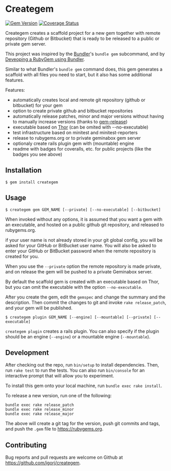 # Creategem

[![Gem Version](http://img.shields.io/gem/v/creategem.svg)][gem]
[![Coverage Status](http://img.shields.io/coveralls/igorj/creategem.svg)][coveralls]

[gem]: https://rubygems.org/gems/creategem
[gemnasium]: https://gemnasium.com/igorj/creategem
[coveralls]: https://coveralls.io/r/igorj/creategem

Creategem creates a scaffold project for a new gem together with remote repository (Github or Bitbucket)
that is ready to be released to a public or private gem server.

This project was inspired by the [Bundler](http://bundler.io)'s `bundle gem` subcommand,
and by [Deveoping a RubyGem using Bundler](https://github.com/radar/guides/blob/master/gem-development.md).

Similar to what Bundler's `bundle gem` command does, this gem generates a scaffold with all files you need to start, but it also has some additional features.

Features:
- automatically creates local and remote git repository (github or bitbucket) for your gem
- option to create private github and bitbucket repositories
- automatically release patches, minor and major versions without having to manually increase versions (thanks to [gem-release](https://github.com/svenfuchs/gem-release))
- executable based on [Thor](http://whatisthor.com) (can be omited with --no-executable)
- test infrastructure based on minitest and minitest-reporters
- release to rubygems.org or to private geminabox gem server
- optionaly create rails plugin gem with (mountable) engine
- readme with badges for coveralls, etc. for public projects (like the badges you see above)


## Installation

    $ gem install creategem


## Usage

    $ creategem gem GEM_NAME [--private] [--no-executable] [--bitbucket]

When invoked without any options,
it is assumed that you want a gem with an executable,
and hosted on a public github git repository, and released to rubygems.org.

if your user name is not already stored in your git global config,
you will be asked for your GitHub or BitBucket user name.
You will also be asked to enter your GitHub or BitBucket password when the remote repository is created for you.

When you use the `--private` option the remote repository is made private,
and on release the gem will be pushed to a private Geminabox server.

By default the scaffold gem is created with an executable based on Thor,
but you can omit the executable with the option `--no-executable`.

After you create the gem, edit the `gemspec` and change the summary and the description.
Then commit the changes to git and invoke `rake release_patch`,
and your gem will be published.


    $ creategem plugin GEM_NAME [--engine] [--mountable] [--private] [--executable]

`creategem plugin` creates a rails plugin. You can also specify if the plugin should be an engine (`--engine`) or a mountable engine (`--mountable`).


## Development

After checking out the repo, run `bin/setup` to install dependencies. Then, run `rake test` to run the tests. You can also run `bin/console` for an interactive prompt that will allow you to experiment.

To install this gem onto your local machine, run `bundle exec rake install`.

To release a new version, run one of the following:
```shell
bundle exec rake release_patch
bundle exec rake release_minor
bundle exec rake release_major
```
The above will create a git tag for the version,
push git commits and tags,
and push the `.gem` file to https://rubygems.org.


## Contributing

Bug reports and pull requests are welcome on Github at https://github.com/igorj/creategem.
